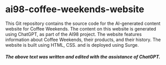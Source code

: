 # ai98-coffee-weekends-website

This Git repository contains the source code for the AI-generated content website for Coffee Weekends. The content on this website is generated using ChatGPT, as part of the AI98 project. The website features information about Coffee Weekends, their products, and their history. The website is built using HTML, CSS. and is deployed using Surge.

##### The above text was written and edited with the assistance of ChatGPT.